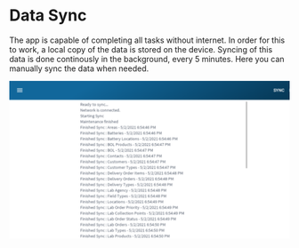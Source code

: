 ﻿# Data Sync

The app is capable of completing all tasks without internet. In order for this to work, a local copy of the data is stored on the device. 
Syncing of this data is done continously in the background, every 5 minutes. Here you can manually sync the data when needed. 

![image-logo](../images/MobileSync.PNG)
